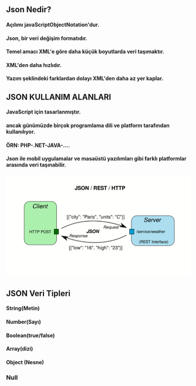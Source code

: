 ## Json Nedir?
#### Açılımı javaScriptObjectNotation'dur.
#### Json, bir veri değişim formatıdır.
#### Temel amacı XML'e göre daha küçük boyutlarda veri taşımaktır.
#### XML'den daha hızlıdır.
#### Yazım şeklindeki farklardan dolayı XML'den daha az yer kaplar.
## JSON KULLANIM ALANLARI 
#### JavaScript için tasarlanmıştır.
#### ancak günümüzde birçok programlama dili ve platform tarafından kullanılıyor.
#### ÖRN: PHP-.NET-JAVA-....
#### Json ile mobil uygulamalar ve masaüstü yazılımları gibi farklı platformlar arasında veri taşınabilir.
![](./img/jsonVeri.png)
## JSON Veri Tipleri 
#### String(Metin)
#### Number(Sayı)
#### Boolean(true/false)
#### Array(dizi)
#### Object (Nesne)
### Null


